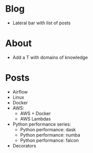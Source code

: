 # Blog
* Lateral bar with list of posts


# About
* Add a T with domains of knowledge


# Posts
* Airflow
* Linux
* Docker
* AWS:
    * AWS + Docker
    * AWS Lambdas
* Python performance series:
    * Python performance: dask
    * Python performance: numba
    * Python performance: falcon
* Decorators
